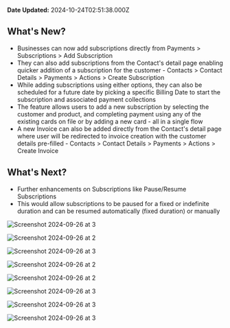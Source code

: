**Date Updated:** 2024-10-24T02:51:38.000Z

  
## **What's New?**

* Businesses can now add subscriptions directly from Payments > Subscriptions > Add Subscription
* They can also add subscriptions from the Contact's detail page enabling quicker addition of a subscription for the customer - Contacts > Contact Details > Payments > Actions > Create Subscription
* While adding subscriptions using either options, they can also be scheduled for a future date by picking a specific Billing Date to start the subscription and associated payment collections
* The feature allows users to add a new subscription by selecting the customer and product, and completing payment using any of the existing cards on file or by adding a new card - all in a single flow
* A new Invoice can also be added directly from the Contact's detail page where user will be redirected to invoice creation with the customer details pre-filled - Contacts > Contact Details > Payments > Actions > Create Invoice

## **What's Next?**

* Further enhancements on Subscriptions like Pause/Resume Subscriptions
* This would allow subscriptions to be paused for a fixed or indefinite duration and can be resumed automatically (fixed duration) or manually

  
![Screenshot 2024-09-26 at 3](https://s3.amazonaws.com/cdn.freshdesk.com/data/helpdesk/attachments/production/155035295320/original/WlbZJ0Wlxopy03oux4f2e2R_YXUMukI2yg.jpeg?1729718286)

![Screenshot 2024-09-26 at 2](https://s3.amazonaws.com/cdn.freshdesk.com/data/helpdesk/attachments/production/155035295317/original/VjALiSjhEkgSVFvJOdmW9nfCHu_ODlY0wA.jpeg?1729718286)

![Screenshot 2024-09-26 at 3](https://s3.amazonaws.com/cdn.freshdesk.com/data/helpdesk/attachments/production/155035295322/original/o7sZSS6ysYWDCjTlc8ul4MNxysdIpp5knA.jpeg?1729718286)

![Screenshot 2024-09-26 at 2](https://s3.amazonaws.com/cdn.freshdesk.com/data/helpdesk/attachments/production/155035295319/original/SlahzjNYjaC4mhGP9aA7zKnhHw0E1hOEnw.jpeg?1729718286)

![Screenshot 2024-09-26 at 2](https://s3.amazonaws.com/cdn.freshdesk.com/data/helpdesk/attachments/production/155035295316/original/pr8JYCSAZ6sFD2XdRlH-wzTvYuvGisw1rQ.jpeg?1729718286)

![Screenshot 2024-09-26 at 3](https://s3.amazonaws.com/cdn.freshdesk.com/data/helpdesk/attachments/production/155035295321/original/MK2Kd1ACR_xp9Fv1F6qkePOK3E_cfgKEUg.jpeg?1729718286)

![Screenshot 2024-09-26 at 3](https://s3.amazonaws.com/cdn.freshdesk.com/data/helpdesk/attachments/production/155035295315/original/27TSxrvbJGAOvMYByNtm6ZiO8lXPq05HZQ.jpeg?1729718286)

![Screenshot 2024-09-26 at 3](https://s3.amazonaws.com/cdn.freshdesk.com/data/helpdesk/attachments/production/155035295318/original/W2zheXNhApg4_Sd7w9PSnS1QLMOzlqV-aw.jpeg?1729718286)

  